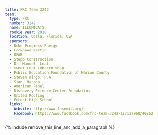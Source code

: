 ```yaml
---
title: FRC Team 3242
team:
  type: FRC
  number: 3242
  name: ILLUMICATS
  rookie_year: 2010
  location: Ocala, Florida, USA
  sponsors:
  - Duke-Progress Energy
  - Lockheed Martin
  - OFAB
  - Stepp Construction
  - Dr. Manuel  Leal
  - Sweet Leaf Tobacco Shop
  - Public Education Foundation of Marion County
  - Steven Wingo, P.A.
  - Stan  Hanson
  - American Panel
  - Discovery Science Center Foundation
  - United Roofing
  - Forest High School
  links:
    Website: http://www.fhsemit.org/
    Facebook: https://www.facebook.com/frc-team-3242-127117960740862
---
```


{% include remove_this_line_and_add_a_paragraph %}